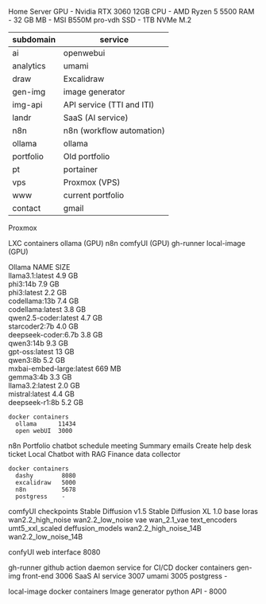 Home Server
GPU - Nvidia RTX 3060 12GB
CPU - AMD Ryzen 5 5500
RAM - 32 GB
MB - MSI B550M pro-vdh
SSD - 1TB NVMe M.2 


| subdomain  | service |
| --------   | ------- |
| ai         | openwebui|        
| analytics  | umami|        
| draw       | Excalidraw|        
| gen-img    | image generator |        
| img-api    | API service (TTI and ITI)|
| landr      | SaaS (AI service)|
| n8n        | n8n (workflow automation)|
| ollama     | ollama|
| portfolio  | Old portfolio|
| pt         | portainer|
| vps        | Proxmox (VPS)|
| www        | current portfolio|
| contact    | gmail|



Proxmox

LXC containers
ollama (GPU)
n8n
comfyUI (GPU)
gh-runner 
local-image (GPU)



Ollama
NAME                         SIZE      
llama3.1:latest              4.9 GB     
phi3:14b                     7.9 GB     
phi3:latest                  2.2 GB     
codellama:13b                7.4 GB     
codellama:latest             3.8 GB     
qwen2.5-coder:latest         4.7 GB     
starcoder2:7b                4.0 GB     
deepseek-coder:6.7b          3.8 GB     
qwen3:14b                    9.3 GB     
gpt-oss:latest               13 GB   
qwen3:8b                     5.2 GB     
mxbai-embed-large:latest     669 MB  
gemma3:4b                    3.3 GB     
llama3.2:latest              2.0 GB     
mistral:latest               4.4 GB     
deepseek-r1:8b               5.2 GB 

    docker containers
      ollama      11434
      open webUI  3000


n8n
Portfolio chatbot
schedule meeting
Summary emails
Create help desk ticket
Local Chatbot with RAG
Finance data collector

    docker containers
      dashy        8080
      excalidraw   5000
      n8n          5678
      postgress    - 


comfyUI
 checkpoints
   Stable Diffusion v1.5
   Stable Diffusion XL 1.0 base
 loras
   wan2.2_high_noise
   wan2.2_low_noise
 vae
   wan_2.1_vae
 text_encoders
   umt5_xxl_scaled
 deffusion_models
   wan2.2_high_noise_14B
   wan2.2_low_noise_14B

confyUI web interface 8080


gh-runner
github action daemon service for CI/CD
    docker containers
    gen-img front-end  3006
    SaaS AI service    3007
    umami              3005
    postgress          -
  
  
local-image
  docker containers
    Image generator python API - 8000